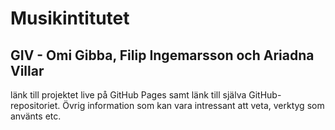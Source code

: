 # Musikintitutet

## GIV - Omi Gibba, Filip Ingemarsson och Ariadna Villar

länk till projektet live på GitHub Pages samt länk till själva GitHub-repositoriet.
Övrig information som kan vara intressant att veta, verktyg som använts etc.

